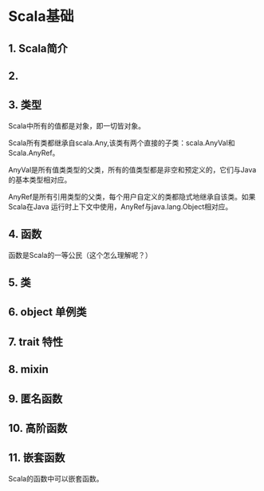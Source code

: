 # Scala基础

## 1. Scala简介

## 2. 

## 3. 类型

Scala中所有的值都是对象，即一切皆对象。

Scala所有类都继承自scala.Any,该类有两个直接的子类：scala.AnyVal和Scala.AnyRef。

AnyVal是所有值类类型的父类，所有的值类型都是非空和预定义的，它们与Java的基本类型相对应。

AnyRef是所有引用类型的父类，每个用户自定义的类都隐式地继承自该类。如果Scala在Java 运行时上下文中使用，AnyRef与java.lang.Object相对应。

## 4. 函数

函数是Scala的一等公民（这个怎么理解呢？）

## 5. 类

## 6. object 单例类

## 7. trait 特性 

## 8. mixin

## 9. 匿名函数


## 10. 高阶函数


## 11. 嵌套函数
 
Scala的函数中可以嵌套函数。
